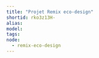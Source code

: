 ```yaml
---
title: "Projet Remix eco-design"
shortid: rko3z13H-
alias: 
model: 
tags: 
node: 
  - remix-eco-design
--- 
```

 